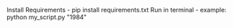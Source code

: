 Install Requirements - pip install requirements.txt
Run in terminal - example: python my_script.py "1984"